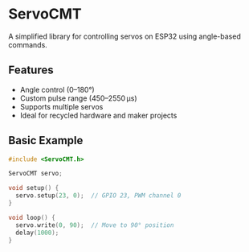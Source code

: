 # ServoCMT

A simplified library for controlling servos on ESP32 using angle-based commands.

## Features

- Angle control (0–180°)
- Custom pulse range (450–2550 µs)
- Supports multiple servos
- Ideal for recycled hardware and maker projects

## Basic Example

```cpp
#include <ServoCMT.h>

ServoCMT servo;

void setup() {
  servo.setup(23, 0);  // GPIO 23, PWM channel 0
}

void loop() {
  servo.write(0, 90);  // Move to 90° position
  delay(1000);
}
